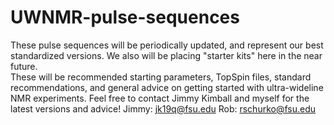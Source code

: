# UWNMR-pulse-sequences
These pulse sequences will be periodically updated, and represent our best standardized versions.
We also will be placing "starter kits" here in the near future.  
These will be recommended starting parameters, TopSpin files, standard recommendations, and general advice on getting started with ultra-wideline NMR experiments.
Feel free to contact Jimmy Kimball and myself for the latest versions and advice!
Jimmy: jk19q@fsu.edu
Rob: rschurko@fsu.edu
